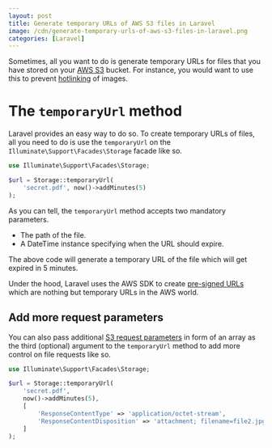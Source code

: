 ```yaml
---
layout: post
title: Generate temporary URLs of AWS S3 files in Laravel
image: /cdn/generate-temporary-urls-of-aws-s3-files-in-laravel.png
categories: [Laravel]
---
```


Sometimes, all you want to do is generate temporary URLs for files that you have stored on your [AWS S3](https://aws.amazon.com/free/storage/s3/) bucket. For instance, you would want to use this to prevent [hotlinking](https://simple.wikipedia.org/wiki/Hotlinking) of images.

# The `temporaryUrl` method

Laravel provides an easy way to do so. To create temporary URLs of files, all you need to do is use the `temporaryUrl` on the `Illuminate\Support\Facades\Storage` facade like so.

```php
use Illuminate\Support\Facades\Storage;

$url = Storage::temporaryUrl(
    'secret.pdf', now()->addMinutes(5)
);
```

As you can tell, the `temporaryUrl` method accepts two mandatory parameters. 

- The path of the file.
- A DateTime instance specifying when the URL should expire.

The above code will generate a temporary URL of the file which will get expired in 5 minutes.

Under the hood, Laravel uses the AWS SDK to create [pre-signed URLs](https://docs.aws.amazon.com/sdk-for-php/v3/developer-guide/s3-presigned-url.html) which are nothing but temporary URLs in the AWS world.

## Add more request parameters

You can also pass additional [S3 request parameters](https://docs.aws.amazon.com/AmazonS3/latest/API/API_GetObject.html#RESTObjectGET-requests) in form of an array as the third (optional) argument to the `temporaryUrl` method to add more control on file requests like so.

```php
use Illuminate\Support\Facades\Storage;

$url = Storage::temporaryUrl(
    'secret.pdf', 
    now()->addMinutes(5),
    [
        'ResponseContentType' => 'application/octet-stream',
        'ResponseContentDisposition' => 'attachment; filename=file2.jpg',
    ]
);
```